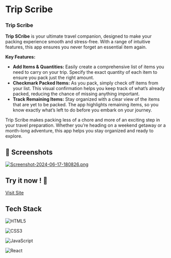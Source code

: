 
# Trip Scribe

### Trip Scribe

**Trip SCribe** is your ultimate travel companion, designed to make your packing experience smooth and stress-free. With a range of intuitive features, this app ensures you never forget an essential item again.

**Key Features:**

- **Add Items & Quantities:** Easily create a comprehensive list of items you need to carry on your trip. Specify the exact quantity of each item to ensure you pack just the right amount.
- **Checkmark Packed Items:** As you pack, simply check off items from your list. This visual confirmation helps you keep track of what’s already packed, reducing the chance of missing anything important.
- **Track Remaining Items:** Stay organized with a clear view of the items that are yet to be packed. The app highlights remaining items, so you know exactly what’s left to do before you embark on your journey.

Trip Scribe makes packing less of a chore and more of an exciting step in your travel preparation. Whether you’re heading on a weekend getaway or a month-long adventure, this app helps you stay organized and ready to explore.

## 📸 Screenshots

[![Screenshot-2024-06-17-180826.png](https://i.postimg.cc/J4pSnjZC/Screenshot-2024-06-17-180826.png)](https://postimg.cc/ppnschss)

## Try it now ! 🚀

[Visit Site](https://trip-scribe.netlify.app/)


## Tech Stack

![HTML5](https://img.shields.io/badge/html5-%23E34F26.svg?style=for-the-badge&logo=html5&logoColor=white)

![CSS3](https://img.shields.io/badge/css3-%231572B6.svg?style=for-the-badge&logo=css3&logoColor=white)

![JavaScript](https://img.shields.io/badge/javascript-%23323330.svg?style=for-the-badge&logo=javascript&logoColor=%23F7DF1E)

![React](https://img.shields.io/badge/react-%2320232a.svg?style=for-the-badge&logo=react&logoColor=%2361DAFB)
